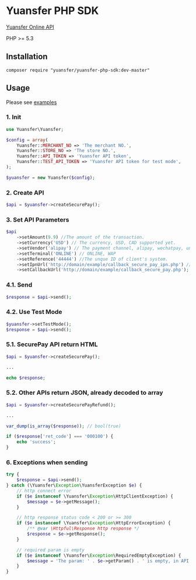 # Yuansfer PHP SDK

[Yuansfer Online API](https://docs.yuansfer.com/)

PHP >= 5.3

## Installation

``composer require "yuansfer/yuansfer-php-sdk:dev-master"``

## Usage

Please see [examples](https://github.com/yuansfer/yuansfer-php-sdk/tree/master/example)

### 1. Init
```php
use Yuansfer\Yuansfer;

$config = array(
    Yuansfer::MERCHANT_NO => 'The merchant NO.',
    Yuansfer::STORE_NO => 'The store NO.',
    Yuansfer::API_TOKEN => 'Yuansfer API token',
    Yuansfer::TEST_API_TOKEN => 'Yuansfer API token for test mode',
);

$yuansfer = new Yuansfer($config);
```

### 2. Create API
```php
$api = $yuansfer->createSecurePay();
```

### 3. Set API Parameters
```php
$api
    ->setAmount(9.9) //The amount of the transaction.
    ->setCurrency('USD') // The currency, USD, CAD supported yet.
    ->setVendor('alipay') // The payment channel, alipay, wechatpay, unionpay are supported yet.
    ->setTerminal('ONLINE') // ONLINE, WAP
    ->setReference('44444') //The unque ID of client's system.
    ->setIpnUrl('http://domain/example/callback_secure_pay_ipn.php') // The asynchronous callback method.
    ->setCallbackUrl('http://domain/example/callback_secure_pay.php'); // The Synchronous callback method.
```

### 4.1. Send
```php
$response = $api->send();
```

### 4.2. Use Test Mode
```php
$yuansfer->setTestMode();
$response = $api->send();
```

### 5.1. SecurePay API return HTML
```php
$api = $yuansfer->createSecurePay();

...

echo $response;
```

### 5.2. Other APIs return JSON, already decoded to array  
```php
$api = $yuansfer->createSecurePayRefund();

...

var_dump(is_array($response)); // bool(true)

if ($response['ret_code'] === '000100') {
    echo 'success';
}
```

### 6. Exceptions when sending
```php
try {
    $response = $api->send();
} catch (\Yuansfer\Exception\YuansferException $e) {
    // http connect error
    if ($e instanceof \Yuansfer\Exception\HttpClientException) {
        $message = $e->getMessage();
    }

    // http response status code < 200 or >= 300
    if ($e instanceof \Yuansfer\Exception\HttpErrorException) {
        /** @var \Httpful\Response http response */
        $response = $e->getResponse();
    }

    // required param is empty
    if ($e instanceof \Yuansfer\Exception\RequiredEmptyException) {
        $message = 'The param: ' . $e->getParam() . ' is empty, in API: ' . $e->getApi();
    }
}
```
